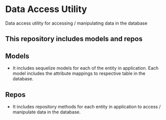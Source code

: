 # Data Access Utility
Data access utility for accessing / manipulating data in the database

## This repository includes models and repos

## Models
- It includes sequelize models for each of the entity in application.
Each model includes the  attribute mappings to respective table in the database. 

## Repos
- It includes repository methods for each entity in application to access / manipulate data in the database.
